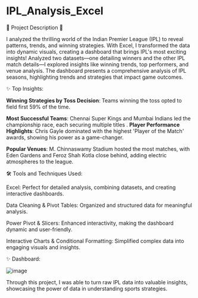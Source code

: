 # IPL_Analysis_Excel

🚀 Project Description 🏏

I analyzed the thrilling world of the Indian Premier League (IPL) to reveal patterns, trends, and winning strategies. With Excel, I transformed the data into dynamic visuals, creating a dashboard that brings IPL's most exciting insights!
Analyzed two datasets—one detailing winners and the other IPL match details—I explored insights like winning trends, top performers, and venue analysis. The dashboard presents a comprehensive analysis of IPL seasons, highlighting trends and strategies that impact game outcomes.


✨ Top Insights:

__Winning Strategies by Toss Decision__: Teams winning the toss opted to field first 59% of the time.

__Most Successful Teams__: Chennai Super Kings and Mumbai Indians led the championship race, each securing multiple titles
.
__Player Performance Highlights__: Chris Gayle dominated with the highest 'Player of the Match' awards, showing his power as a game-changer.

__Popular Venues__: M. Chinnaswamy Stadium hosted the most matches, with Eden Gardens and Feroz Shah Kotla close behind, adding electric atmospheres to the league.


🛠 Tools and Techniques Used:

Excel: Perfect for detailed analysis, combining datasets, and creating interactive dashboards.

Data Cleaning & Pivot Tables: Organized and structured data for meaningful analysis.

Power Pivot & Slicers: Enhanced interactivity, making the dashboard dynamic and user-friendly.

Interactive Charts & Conditional Formatting: Simplified complex data into engaging visuals and insights.

✨ Dashboard:

![image](https://github.com/user-attachments/assets/69f86d27-d0e2-434b-8f34-16c9fe0404f6)

Through this project, I was able to turn raw IPL data into valuable insights, showcasing the power of data in understanding sports strategies. 
